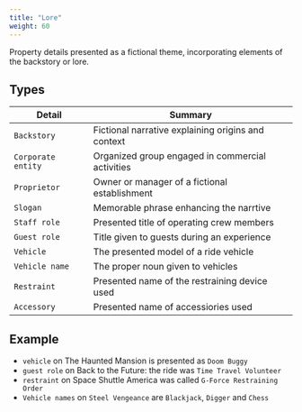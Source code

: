 ```yaml
---
title: "Lore"
weight: 60
---
```


Property details presented as a fictional theme, incorporating elements of the backstory or lore.

## Types

| Detail        | Summary                                  	             |
| ------------- | ------------------------------------------------------ |
| `Backstory`   | Fictional narrative explaining origins and context|
| `Corporate entity`   | Organized group engaged in commercial activities|
| `Proprietor`  | Owner or manager of a fictional establishment     |
| `Slogan`   | Memorable phrase enhancing the narrtive   	     |
| `Staff role` | Presented title of operating crew members    |
| `Guest role` | Title given to guests during an experience   |
| `Vehicle` | The presented model of a ride vehicle   |
| `Vehicle name` | The proper noun given to vehicles  |
| `Restraint` | Presented name of the restraining device used   |
| `Accessory` | Presented name of accessiories used   |


## Example

* `vehicle` on The Haunted Mansion is presented as `Doom Buggy`
* `guest role` on Back to the Future: the ride was `Time Travel Volunteer`
* `restraint` on Space Shuttle America was called `G-Force Restraining Order`
* `Vehicle names` on `Steel Vengeance` are `Blackjack`, `Digger` and `Chess`